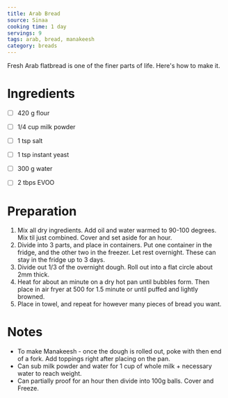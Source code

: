 ```yaml
---
title: Arab Bread
source: Sinaa
cooking time: 1 day
servings: 9
tags: arab, bread, manakeesh
category: breads
---
```


Fresh Arab flatbread is one of the finer parts of life. Here's how to make it.

Ingredients
===========

* [ ] 420 g flour
* [ ] 1/4 cup milk powder
* [ ] 1 tsp salt
* [ ] 1 tsp instant yeast
* [ ] 300 g water
* [ ] 2 tbps EVOO


Preparation
===========
1. Mix all dry ingredients. Add oil and water warmed to 90-100 degrees. Mix til just combined. Cover and set aside for an hour.
2. Divide into 3 parts, and place in containers. Put one container in the fridge, and the other two in the freezer. Let rest overnight. These can stay in the fridge up to 3 days.
3. Divide out 1/3 of the overnight dough. Roll out into a flat circle about 2mm thick.
4. Heat for about an minute on a dry hot pan until bubbles form. Then place in air fryer at 500 for 1.5 minute or until puffed and lightly browned.
5. Place in towel, and repeat for however many pieces of bread you want.

Notes
=====

* To make Manakeesh - once the dough is rolled out, poke with then end of a fork. Add toppings right after placing on the pan.
* Can sub milk powder and water for 1 cup of whole milk + necessary water to reach weight.
* Can partially proof for an hour then divide into 100g balls. Cover and Freeze.

